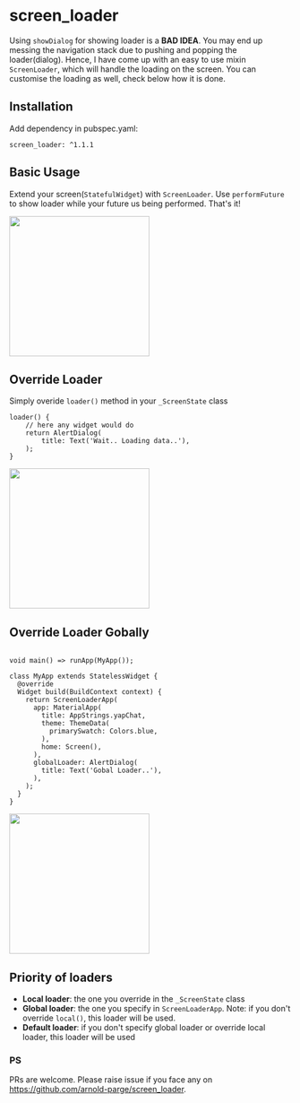 # screen_loader

Using `showDialog` for showing loader is a **BAD IDEA**. You may end up messing the navigation stack due to pushing and popping the loader(dialog). Hence, I have come up with an easy to use mixin `ScreenLoader`, which will handle the loading on the screen. You can customise the loading as well, check below how it is done.

## Installation

Add dependency in pubspec.yaml:
```
screen_loader: ^1.1.1
```

## Basic Usage

Extend your screen(`StatefulWidget`) with `ScreenLoader`. Use `performFuture` to show loader while your future us being performed. That's it!

<img src="https://raw.githubusercontent.com/arnold-parge/screen_loader/master/example/basic.gif" width="250" />

## Override Loader

Simply overide `loader()` method in your `_ScreenState` class

```
loader() {
    // here any widget would do
    return AlertDialog(
        title: Text('Wait.. Loading data..'),
    );
}
```

<img src="https://raw.githubusercontent.com/arnold-parge/screen_loader/master/example/local.gif" width="250" />

## Override Loader Gobally

```

void main() => runApp(MyApp());

class MyApp extends StatelessWidget {
  @override
  Widget build(BuildContext context) {
    return ScreenLoaderApp(
      app: MaterialApp(
        title: AppStrings.yapChat,
        theme: ThemeData(
          primarySwatch: Colors.blue,
        ),
        home: Screen(),
      ),
      globalLoader: AlertDialog(
        title: Text('Gobal Loader..'),
      ),
    );
  }
}

```

<img src="https://raw.githubusercontent.com/arnold-parge/screen_loader/master/example/global.gif" width="250" />

## Priority of loaders

- **Local loader**: the one you override in the `_ScreenState` class
- **Global loader**: the one you specify in `ScreenLoaderApp`. Note: if you don't override `local()`, this loader will be used.
- **Default loader**: if you don't specify global loader or override local loader, this loader will be used

### PS 
PRs are welcome. Please raise issue if you face any on https://github.com/arnold-parge/screen_loader.
